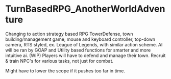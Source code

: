 # TurnBasedRPG_AnotherWorldAdventure

Changing to action strategy based RPG TowerDefense, town building/management game, 
mouse and keyboard controller, 
top-down camera, 
RTS styled, ex. League of Legends, with similar action scheme. 
AI will be ran by GOAP and Utility based functions for smarter and more intuitive ai. (WIP)
Players will have to defend and manage their town. Recruit & train NPC's for various tasks, not just for combat. 

Might have to lower the scope if it pushes too far in time.
